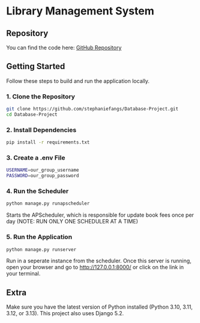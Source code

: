 # Library Management System

## Repository

You can find the code here: [GitHub Repository](https://github.com/stephaniefangs/Database-Project)

## Getting Started

Follow these steps to build and run the application locally.

### 1. Clone the Repository

```bash
git clone https://github.com/stephaniefangs/Database-Project.git
cd Database-Project
```

### 2. Install Dependencies

```bash
pip install -r requirements.txt
```

### 3. Create a .env File

```bash
USERNAME=our_group_username
PASSWORD=our_group_password
```

### 4. Run the Scheduler

```bash
python manage.py runapscheduler
```

Starts the APScheduler, which is responsible for update book fees once per day (NOTE: RUN ONLY ONE SCHEDULER AT A TIME)

### 5. Run the Application

```bash
python manage.py runserver
```

Run in a seperate instance from the scheduler.
Once this server is running, open your browser and go to http://127.0.0.1:8000/ or click on the link in your terminal. 

## Extra

Make sure you have the latest version of Python installed (Python 3.10, 3.11, 3.12, or 3.13). This project also uses Django 5.2.
